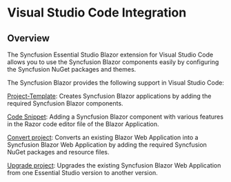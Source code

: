 # Visual Studio Code Integration

## Overview

The Syncfusion Essential Studio Blazor extension for Visual Studio Code allows you to use the Syncfusion Blazor components easily by configuring the Syncfusion NuGet packages and themes.

The Syncfusion Blazor provides the following support in Visual Studio Code:

[Project-Template](./visual-studio-code-extensions/create-project):  Creates Syncfusion Blazor applications by adding the required Syncfusion Blazor components.

[Code Snippet](./visual-studio-code-extensions/code-snippet):  Adding a Syncfusion Blazor component with various features in the Razor code editor file of the Blazor Application.

[Convert project](./visual-studio-code-extensions/convert-project):  Converts an existing Blazor Web Application into a Syncfusion Blazor Web Application by adding the required Syncfusion NuGet packages and resource files.

[Upgrade project](./visual-studio-code-extensions/upgrade-project):  Upgrades the existing Syncfusion Blazor Web Application from one Essential Studio version to another version.